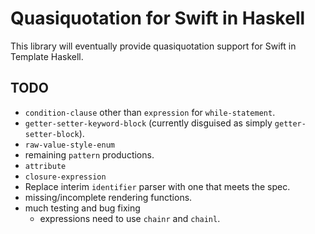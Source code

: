 Quasiquotation for Swift in Haskell
===================================

This library will eventually provide quasiquotation support for Swift in Template Haskell.


TODO
----

- `condition-clause` other than `expression` for `while-statement`.
- `getter-setter-keyword-block` (currently disguised as simply `getter-setter-block`).
- `raw-value-style-enum`
- remaining `pattern` productions.
- `attribute`
- `closure-expression`
- Replace interim `identifier` parser with one that meets the spec.
- missing/incomplete rendering functions.
- much testing and bug fixing
  - expressions need to use `chainr` and `chainl`.
